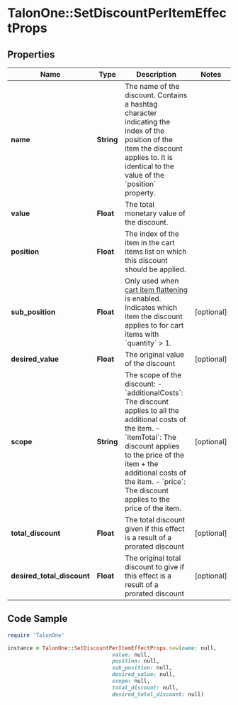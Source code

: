 # TalonOne::SetDiscountPerItemEffectProps

## Properties

Name | Type | Description | Notes
------------ | ------------- | ------------- | -------------
**name** | **String** | The name of the discount. Contains a hashtag character indicating the index of the position of the item the discount applies to. It is identical to the value of the &#x60;position&#x60; property.  | 
**value** | **Float** | The total monetary value of the discount. | 
**position** | **Float** | The index of the item in the cart items list on which this discount should be applied. | 
**sub_position** | **Float** | Only used when [cart item flattening](https://docs.talon.one/docs/product/campaigns/campaign-evaluation/#flattened-cart-items) is enabled. Indicates which item the discount applies to for cart items with &#x60;quantity&#x60; &gt; 1.  | [optional] 
**desired_value** | **Float** | The original value of the discount | [optional] 
**scope** | **String** | The scope of the discount: - &#x60;additionalCosts&#x60;: The discount applies to all the additional costs of the item. - &#x60;itemTotal&#x60;: The discount applies to the price of the item + the additional costs of the item. - &#x60;price&#x60;: The discount applies to the price of the item.  | [optional] 
**total_discount** | **Float** | The total discount given if this effect is a result of a prorated discount | [optional] 
**desired_total_discount** | **Float** | The original total discount to give if this effect is a result of a prorated discount | [optional] 

## Code Sample

```ruby
require 'TalonOne'

instance = TalonOne::SetDiscountPerItemEffectProps.new(name: null,
                                 value: null,
                                 position: null,
                                 sub_position: null,
                                 desired_value: null,
                                 scope: null,
                                 total_discount: null,
                                 desired_total_discount: null)
```


